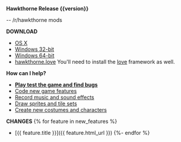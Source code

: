 **Hawkthorne Release {{version}}**

-- /r/hawkthorne mods

**DOWNLOAD**

- [OS X](http://files.projecthawkthorne.com/releases/latest/hawkthorne-osx.zip)
- [Windows 32-bit](http://files.projecthawkthorne.com/releases/latest/hawkthorne-win-x86.zip)
- [Windows 64-bit](http://files.projecthawkthorne.com/releases/latest/hawkthorne-win-x64.zip)
- [hawkthorne.love](http://files.projecthawkthorne.com/releases/latest/hawkthorne.love)
  You'll need to install the [love](http://love2d.org) framework as well.

**How can I help?**

- [**Play test the game and find bugs**](https://github.com/hawkthorne/hawkthorne-journey/blob/master/CONTRIBUTING.md#playtest)
- [Code new game features](https://github.com/hawkthorne/hawkthorne-journey/blob/master/CONTRIBUTING.md#code)
- [Record music and sound effects](https://github.com/hawkthorne/hawkthorne-journey/blob/master/CONTRIBUTING.md#music-and-sound-effects)
- [Draw sprites and tile sets](https://github.com/hawkthorne/hawkthorne-journey/blob/master/CONTRIBUTING.md#sprites)
- [Create new costumes and characters](https://github.com/hawkthorne/hawkthorne-journey/blob/master/CONTRIBUTING.md#characters-and-costumes)

**CHANGES**
{% for feature in new_features %}
- [{{ feature.title }}]({{ feature.html_url }})
{%- endfor %}
